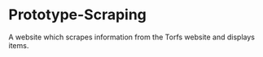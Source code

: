 # Prototype-Scraping
A website which scrapes information from the Torfs website and displays items.
